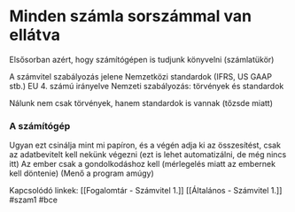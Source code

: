 # Minden számla sorszámmal van ellátva
Elsősorban azért, hogy számítógépen is tudjunk könyvelni (számlatükör)

A számvitel szabályozás jelene
	Nemzetközi standardok (IFRS, US GAAP stb.)
	EU 4. számú irányelve
	Nemzeti szabályozás: törvények és standardok

Nálunk nem csak törvények, hanem standardok is vannak (tőzsde miatt) 

### A számítógép
Ugyan ezt csinálja mint mi papíron, és a végén adja ki az összesítést, csak az adatbevitelt kell nekünk végezni (ezt is lehet automatizálni, de még nincs itt)
Az ember csak a gondolkodáshoz kell (mérlegelés miatt az embernek kell döntenie)
(Menő a program amúgy)


Kapcsolódó linkek:
[[Fogalomtár - Számvitel 1.]]
[[Általános - Számvitel 1.]]
#szam1
#bce